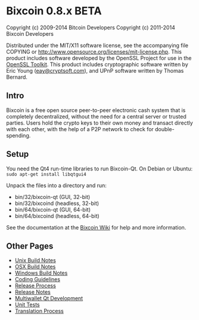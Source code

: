 Bixcoin 0.8.x BETA
====================

Copyright (c) 2009-2014 Bitcoin Developers
Copyright (c) 2011-2014 Bixcoin Developers

Distributed under the MIT/X11 software license, see the accompanying
file COPYING or http://www.opensource.org/licenses/mit-license.php.
This product includes software developed by the OpenSSL Project for use in the [OpenSSL Toolkit](http://www.openssl.org/). This product includes
cryptographic software written by Eric Young ([eay@cryptsoft.com](mailto:eay@cryptsoft.com)), and UPnP software written by Thomas Bernard.


Intro
---------------------
Bixcoin is a free open source peer-to-peer electronic cash system that is
completely decentralized, without the need for a central server or trusted
parties.  Users hold the crypto keys to their own money and transact directly
with each other, with the help of a P2P network to check for double-spending.


Setup
---------------------
You need the Qt4 run-time libraries to run Bixcoin-Qt. On Debian or Ubuntu:
	`sudo apt-get install libqtgui4`

Unpack the files into a directory and run:

- bin/32/bixcoin-qt (GUI, 32-bit)
- bin/32/bixcoind (headless, 32-bit)
- bin/64/bixcoin-qt (GUI, 64-bit)
- bin/64/bixcoind (headless, 64-bit)

See the documentation at the [Bixcoin Wiki](http://bixcoin.info)
for help and more information.


Other Pages
---------------------
- [Unix Build Notes](build-unix.md)
- [OSX Build Notes](build-osx.md)
- [Windows Build Notes](build-msw.md)
- [Coding Guidelines](coding.md)
- [Release Process](release-process.md)
- [Release Notes](release-notes.md)
- [Multiwallet Qt Development](multiwallet-qt.md)
- [Unit Tests](unit-tests.md)
- [Translation Process](translation_process.md)
